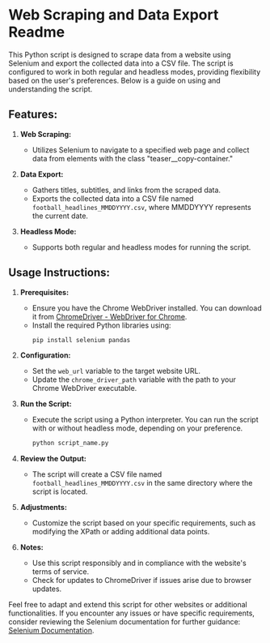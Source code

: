 # Web Scraping and Data Export Readme

This Python script is designed to scrape data from a website using Selenium and export the collected data into a CSV file. The script is configured to work in both regular and headless modes, providing flexibility based on the user's preferences. Below is a guide on using and understanding the script.

## Features:

1. **Web Scraping:**
   - Utilizes Selenium to navigate to a specified web page and collect data from elements with the class "teaser__copy-container."

2. **Data Export:**
   - Gathers titles, subtitles, and links from the scraped data.
   - Exports the collected data into a CSV file named `football_headlines_MMDDYYYY.csv`, where MMDDYYYY represents the current date.

3. **Headless Mode:**
   - Supports both regular and headless modes for running the script.

## Usage Instructions:

1. **Prerequisites:**
   - Ensure you have the Chrome WebDriver installed. You can download it from [ChromeDriver - WebDriver for Chrome](https://sites.google.com/chromium.org/driver/).
   - Install the required Python libraries using:
     ```bash
     pip install selenium pandas
     ```

2. **Configuration:**
   - Set the `web_url` variable to the target website URL.
   - Update the `chrome_driver_path` variable with the path to your Chrome WebDriver executable.

3. **Run the Script:**
   - Execute the script using a Python interpreter. You can run the script with or without headless mode, depending on your preference.

     ```bash
     python script_name.py
     ```

4. **Review the Output:**
   - The script will create a CSV file named `football_headlines_MMDDYYYY.csv` in the same directory where the script is located.

5. **Adjustments:**
   - Customize the script based on your specific requirements, such as modifying the XPath or adding additional data points.

6. **Notes:**
   - Use this script responsibly and in compliance with the website's terms of service.
   - Check for updates to ChromeDriver if issues arise due to browser updates.

Feel free to adapt and extend this script for other websites or additional functionalities. If you encounter any issues or have specific requirements, consider reviewing the Selenium documentation for further guidance: [Selenium Documentation](https://www.selenium.dev/documentation/en/).